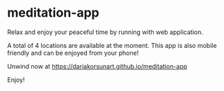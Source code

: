 # meditation-app

Relax and enjoy your peaceful time by running with web application.

A total of 4 locations are available at the moment. This app is also mobile friendly and can be enjoyed from your phone!

Unwind now at https://dariakorsunart.github.io/meditation-app

Enjoy!